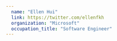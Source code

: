 ```yaml
---
  name: "Ellen Hui"
  link: https://twitter.com/ellenfkh
  organization: "Microsoft"
  occupation_title: "Software Engineer"
---
```

